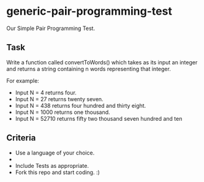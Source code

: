 # generic-pair-programming-test
Our Simple Pair Programming Test. 

## Task

Write a function called convertToWords() which takes as its input an integer and returns a string containing n words representing that integer. 

For example:

* Input N = 4 returns four. 
* Input N = 27 returns twenty seven. 
* Input N = 438 returns four hundred and thirty eight. 
* Input N = 1000 returns one thousand.
* Input N = 52710 returns fifty two thousand seven hundred and ten

## Criteria

* Use a language of your choice. 
* 
* Include Tests as appropriate. 
* Fork this repo and start coding. :)
